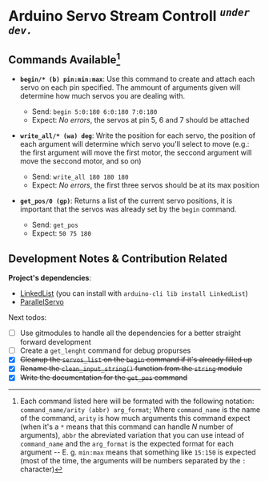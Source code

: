 # Arduino Servo Stream Controll *<sup>`under dev.`</sup>*
<!--TODO: add a project's description-->

## Commands Available[^1]
[^1]: Each command listed here will be formated with the following notation: `command_name/arity (abbr) arg_format`; Where `command_name` is the name of the command, `arity` is how much arguments this command expect (when it's a `*` means that this command can handle *N* number of arguments), `abbr` the abreviated variation that you can use intead of `command_name` and the `arg_format` is the expected format for each argument -- E. g. `min:max` means that something like `15:150` is expected (most of the time, the arguments will be numbers separated by the `:` character)

+ **`begin/* (b) pin:min:max`**: Use this command to create and attach each servo
  on each pin specified. The ammount of arguments given will determine how much
  servos you are dealing with.
    + Send: `begin 5:0:180 6:0:180 7:0:180`
    + Expect: *No errors*, the servos at pin 5, 6 and 7 should be attached

+ **`write_all/* (wa) deg`**: Write the position for each servo, the position of
  each argument will determine which servo you'll select to move (e.g.: the
  first argument will move the first motor, the seccond argument will move the
  seccond motor, and so on)
    + Send: `write_all 180 180 180`
    + Expect: *No errors*, the first three servos should be at its max position

+ **`get_pos/0 (gp)`**: Returns a list of the current servo positions, it is important
  that the servos was already set by the `begin` command.
    + Send: `get_pos`
    + Expect: `50 75 180`

## Development Notes & Contribution Related
**Project's dependencies**:
+ [LinkedList](https://github.com/ivanseidel/LinkedList) (you can install with `arduino-cli lib install LinkedList`)
+ [ParallelServo](https://github.com/kevinmarquesp/ParallelServo)

Next todos:
+ [ ] Use gitmodules to handle all the dependencies for a better straight forward development
+ [ ] Create a `get_lenght` command for debug propurses
+ [x] ~~Cleanup the `servos_list` on the `begin` command if it's already filled up~~
+ [x] ~~Rename the `clean_input_string()` function from the `string` module~~
+ [x] ~~Write the documentation for the `get_pos` command~~